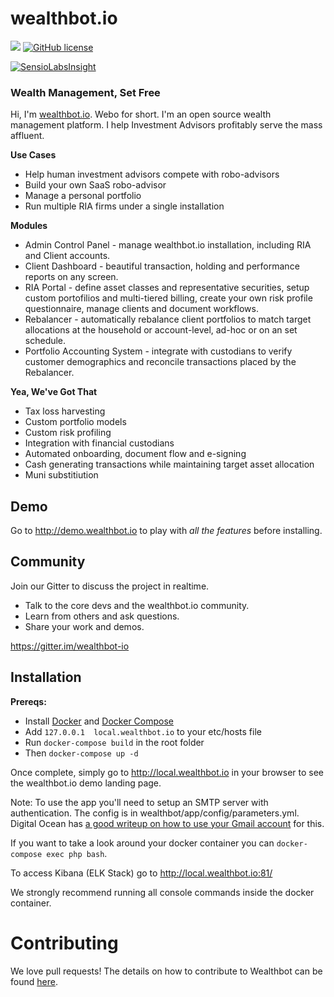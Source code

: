wealthbot.io
===============

[![](https://www.codeshelter.co/static/badges/badge-flat.svg)](https://www.codeshelter.co/)
[![GitHub license](https://img.shields.io/github/license/mashape/apistatus.svg)]()

[![SensioLabsInsight](https://insight.sensiolabs.com/projects/881769ff-b0e8-43f0-b67f-e0915d7aee5f/big.png)](https://insight.sensiolabs.com/projects/881769ff-b0e8-43f0-b67f-e0915d7aee5f)

### Wealth Management, Set Free

Hi, I'm [wealthbot.io](http://wealthbot.io). Webo for short. I'm an open source wealth management platform. I help Investment Advisors profitably serve the mass affluent.

**Use Cases**

* Help human investment advisors compete with robo-advisors
* Build your own SaaS robo-advisor
* Manage a personal portfolio
* Run multiple RIA firms under a single installation

**Modules**

* Admin Control Panel - manage wealthbot.io installation, including RIA and Client accounts.
* Client Dashboard - beautiful transaction, holding and performance reports on any screen.
* RIA Portal - define asset classes and representative securities, setup custom portofilios and multi-tiered billing, create your own risk profile questionnaire,  manage clients and document workflows.
* Rebalancer - automatically rebalance client portfolios to match target allocations at the household or account-level, ad-hoc or on an set schedule.
* Portfolio Accounting System - integrate with custodians to verify customer demographics and reconcile transactions placed by the Rebalancer.

**Yea, We've Got That**

* Tax loss harvesting
* Custom portfolio models
* Custom risk profiling
* Integration with financial custodians
* Automated onboarding, document flow and e-signing
* Cash generating transactions while maintaining target asset allocation
* Muni substitiution

## Demo

Go to http://demo.wealthbot.io to play with *all the features* before installing.

## Community

Join our Gitter to discuss the project in realtime.
* Talk to the core devs and the wealthbot.io community.
* Learn from others and ask questions.
* Share your work and demos.

https://gitter.im/wealthbot-io

## Installation

**Prereqs:**
* Install [Docker](https://www.docker.com/) and [Docker Compose](https://docs.docker.com/compose/)
* Add `127.0.0.1  local.wealthbot.io` to your etc/hosts file
* Run `docker-compose build` in the root folder
* Then `docker-compose up -d`

Once complete, simply go to http://local.wealthbot.io in your browser to see the wealthbot.io demo landing page.

Note: To use the app you'll need to setup an SMTP server with authentication. The config is in wealthbot/app/config/parameters.yml. Digital Ocean has [a good writeup on how to use your Gmail account](https://www.digitalocean.com/community/tutorials/how-to-use-google-s-smtp-server) for this.

If you want to take a look around your docker container you can `docker-compose exec php bash`.

To access Kibana (ELK Stack) go to http://local.wealthbot.io:81/

We strongly recommend running all console commands inside the docker container.

# Contributing

We love pull requests! The details on how to contribute to Wealthbot can be found [here](CONTRIBUTING.md).